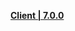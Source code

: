 **[Client | 7.0.0](https://bundle.bh3.com/ptpublic/rel/20230925103219_8WqdhyRJLpCQJNBY/PC/BH3_v7.0.0_ec9940649b00.7z)**
